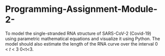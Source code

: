 # Programming-Assignment-Module-2-
To model the single-stranded RNA structure of SARS-CoV-2 (Covid-19) using parametric mathematical equations and visualize it using Python. The model should also estimate the length of the RNA curve over the interval  0 &lt; 𝑡 &lt; 3 0&lt;t&lt;3.
